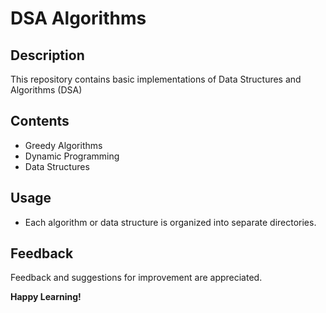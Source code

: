 # DSA Algorithms 

## Description
This repository contains basic implementations of Data Structures and Algorithms (DSA)

## Contents
- Greedy Algorithms
- Dynamic Programming
- Data Structures

## Usage
- Each algorithm or data structure is organized into separate directories.

## Feedback
Feedback and suggestions for improvement are appreciated.

**Happy Learning!**
